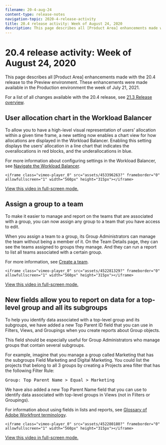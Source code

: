 ```yaml
---
filename: 20-4-aug-24
content-type: release-notes
navigation-topic: 2020-4-release-activity
title: 20.4 release activity: Week of August 24, 2020
description: This page describes all [Product Area] enhancements made with the 20.4 release to the Preview environment. These enhancements were made available in the Production environment the week of July 21, 2021.
---
```


# 20.4 release activity:&nbsp;Week of August 24, 2020

This page describes all [Product Area] enhancements made with the 20.4 release to the Preview environment. These enhancements were made available in the Production environment the week of July 21, 2021.

For a list of all changes available with the 20.4 release, see [21.3 Release overview](../../../product-announcements/product-releases/21.3-release-activity/21-3-release-overview.md).

## User allocation chart in the Workload Balancer

To allow you to have a high-level visual representation of users’ allocation within a given time frame, a new setting now enables a chart view for how allocations are displayed in the Workload Balancer. Enabling this setting displays the users’ allocation in a line chart that indicates the overallocations in red blocks, and the underallocations in blue.

For more information about configuring settings in the Workload Balancer, see [Navigate the Workload Balancer](../../../resource-mgmt/workload-balancer/navigate-the-workload-balancer.md).

`<iframe class="vimeo-player_0" src="assets/453396263?" frameborder="0" allowfullscreen="1" width="560px" height="315px"></iframe>`

[View this video in full-screen mode.](https://vimeo.com/453396263/be1033c77e)

## Assign a group to a team

To make it easier to manage and report on the teams that are associated with a group, you can now assign any group to a team that you have access to edit.

When you assign a team to a group, its Group Administrators can manage the team without being a member of it. On the Team Details page, they can see the teams assigned to groups they manage. And they can run a report to list all teams associated with a certain group.

For more information, see [Create a team](../../../people-teams-and-groups/create-and-manage-teams/create-a-team.md).

`<iframe class="vimeo-player_0" src="assets/452281329?" frameborder="0" allowfullscreen="1" width="560px" height="315px"></iframe>`

[View this video in full-screen mode.](https://vimeo.com/452281329/7429cf3393)

## New fields allow you to report on data for a top-level group and all its subgroups

To help you identify data associated with a top-level group and its subgroups, we have added a new Top Parent ID field that you can use in Filters, Views, and Groupings when you create reports about Group objects.

This field should be especially useful for Group Administrators who manage groups that contain several subgroups.

For example, imagine that you manage a group called Marketing that has the subgroups Field Marketing and Digital Marketing. You could list the projects that belong to all 3 groups by creating a Projects area filter that has the following Filter Rule:
<pre>Group: Top Parent Name > Equal > Marketing</pre>We have also added a new Top Parent Name field that you can use to identify data associated with top-level groups in Views (not in Filters or Groupings).

For information about using fields in lists and reports, see [Glossary of Adobe Workfront terminology](../../../workfront-basics/navigate-workfront/workfront-navigation/workfront-terminology-glossary.md).

`<iframe class="vimeo-player_0" src="assets/452280180?" frameborder="0" allowfullscreen="1" width="560px" height="315px"></iframe>`

[View this video in full-screen mode.](https://vimeo.com/452280180/6599785cdd) 
